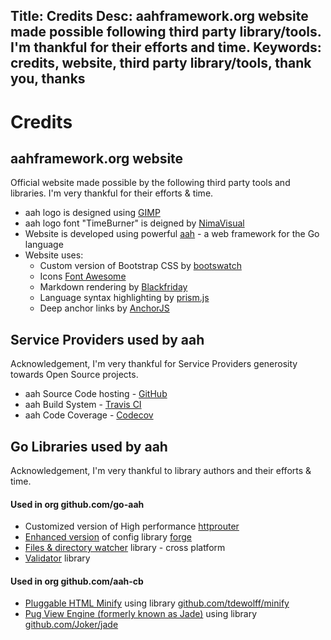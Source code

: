 Title: Credits
Desc: aahframework.org website made possible following third party library/tools. I'm thankful for their efforts and time.
Keywords: credits, website, third party library/tools, thank you, thanks
---
# Credits

## aahframework.org website

Official website made possible by the following third party tools and libraries. I'm very thankful for their efforts & time.

* aah logo is designed using [GIMP](https://www.gimp.org)
* aah logo font "TimeBurner" is deigned by [NimaVisual](http://www.fontspace.com/profile/NimaVisual)
* Website is developed using powerful [aah](https://aahframework.org) - a web framework for the Go language
* Website uses:
    - Custom version of Bootstrap CSS by [bootswatch](http://bootswatch.com)
    - Icons [Font Awesome](http://fontawesome.io/)
    - Markdown rendering by [Blackfriday](https://github.com/russross/blackfriday)
    - Language syntax highlighting by [prism.js](http://prismjs.com/)
    - Deep anchor links by [AnchorJS](https://www.bryanbraun.com/anchorjs/)

## Service Providers used by aah

Acknowledgement, I'm very thankful for Service Providers generosity towards Open Source projects.

  * aah Source Code hosting - [GitHub](https://github.com/go-aah)
  * aah Build System - [Travis CI](https://travis-ci.org/go-aah)
  * aah Code Coverage - [Codecov](https://codecov.io/gh/go-aah)

## Go Libraries used by aah

Acknowledgement, I'm very thankful to library authors and their efforts & time.

#### Used in org github.com/go-aah

  * Customized version of High performance [httprouter](https://github.com/julienschmidt/httprouter)
  * [Enhanced version](https://github.com/go-aah/forge) of config library [forge](https://github.com/brettlangdon/forge)
  * [Files & directory watcher](https://github.com/radovskyb/watcher) library - cross platform
  * [Validator](https://github.com/go-playground/validator) library

#### Used in org github.com/aah-cb

  * [Pluggable HTML Minify](https://github.com/aah-cb/minify) using library [github.com/tdewolff/minify](https://github.com/tdewolff/minify)
  * [Pug View Engine (formerly known as Jade)](https://github.com/aah-cb/ve-pug) using library  [github.com/Joker/jade](https://github.com/Joker/jade)
